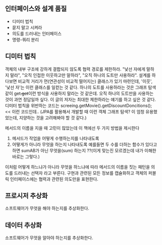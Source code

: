 ## 인터페이스와 설계 품질 
- 디미터 법칙
- 묻지 말고 시켜라
- 의도를 드러내는 인터페이스
- 명령-쿼리 분리

## 디미터 법칙
객체의 내부 구조에 강하게 결합되지 않도록 협력 경로를 제한하라. "낯선 자에게 말하지 말라", "오직 인접한 이웃하고만 말하라", "오직 하나의 도트만 사용하라".
설계를 하다보면 비교적 거리가 먼(연관성이 비교적 떨어지는) 클래스가 있기 마련인데, '이웃', '낯선 자'는 이런 클래스를 일컫는 것 같다.
하나의 도트를 사용하라는 것은 그래프 탐색 같이 get~~.get~~이런 방식을 사용하지 말라는 것 같은데. 오직 하나의 도트만을 사용하는 것이 과연 정답일까 싶다.
이 글의 저자는 최대한 제한하라는 얘기를 하고 싶은 것 같다.
디미터 법칙을 위반하는 코드는 screeing.getMovie().getDiscountDoncitions(); << 이런 코드인데.. (JPA를 활용해서 개발할 때 이런 객체 그래프 탐색? 이 엄청 유용했었는데, 지양하는 것을 고려해봐야 할 것 같다.)

메서드의 이름을 지을 때 고민이 많았는데 이 책에선 두 가지 방법을 제시한다
1. 메서드가 작업을 어떻게 수행하는지를 나타내도록
2. 어떻게가 아니라 무엇을 하는지 나타내도록
예를들면 두 수를 더하는 함수가 있다고하면 sumAB가 아닌 무엇을(sum) 하는지 ??(이게 맞는진 모르겠는데 내가 이해한 바로는 그렇다.)

이처럼 어떻게 하느냐가 아니라 무엇을 하느냐에 따라 메서드의 이름을 짓는 패턴을 의도를 드러내는 선택자 라고 부른다. 구현과 관련된 모든 정보를 캡슐화하고 객체의 퍼블릭 인터페이스에는 협력과 관련된 의도만을 표현한다.

## 프로시저 추상화
소프트웨어가 무엇을 해야 하는지를 추상화한다.

## 데이터 추상화
소프트웨어가 무엇을 알아야 하는지를 추상화한다.
